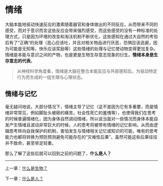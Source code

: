 # 情绪
大脑本能地驱动快速反应的激素随着器官和身体做出的不同反应，从而带来不同的感受，而对于意识而言这些反应会带来强烈感受，而这些感受的没有一种标准的处理方式，只是因为环境的改变和淘汰机制不断优化，这些感知在通过大自然的考验后有了“正确”的处理（恶心应该吐，并且对相关物品进行厌恶，恐惧应该逃避，因为可能是无知等，快乐应该奖励等）这些情绪的处理与记忆使动物变得更加复杂。情绪是本能与意识之间的产物，也是更是生物生存意志现象的衍生。**情绪本身是生存意志的代表**。

> 从神经科学角度看，情绪是大脑在整合本能反应与外部感知后，为驱动特定行为而生成的一组生理与心理状态。

## 情绪与记忆
毫无疑问地说，大部分情况下，情绪主导了记忆（这不是因为它有多重要，而是情绪非常常见，例如脚趾头被砸的痛苦，社会性死亡的羞愧等），也使得我们在思考的时候普遍情绪化，因为身体自然调动情绪，所以说当面对一些情况而身体本能自发产生情绪且波动非常巨大的时候，人的思考将被带有情绪的记忆影响，从而由逻辑思考转向自我保护的机制，害怕发生与情绪相关记忆或知识的可能，唯有的思考能力也都将转换为预防预测避免可能存在的“灾难性后果”，虽然可能这些后果往往并不致命，甚至举足轻重。

那么了解了这些后就可以回到之前的问题了，**什么是人？**

----
上一章：[什么是生物？](什么是生物.md)  

下一章：[什么是人？](什么是人.md)
